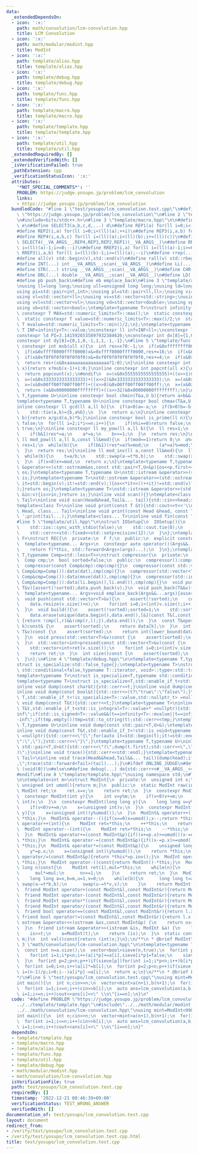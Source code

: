 ```yaml
---
data:
  _extendedDependsOn:
  - icon: ':x:'
    path: math/convolution/lcm-convolution.hpp
    title: LCM Convolution
  - icon: ':x:'
    path: math/modular/modint.hpp
    title: ModInt
  - icon: ':x:'
    path: template/alias.hpp
    title: template/alias.hpp
  - icon: ':x:'
    path: template/debug.hpp
    title: template/debug.hpp
  - icon: ':x:'
    path: template/func.hpp
    title: template/func.hpp
  - icon: ':x:'
    path: template/macro.hpp
    title: template/macro.hpp
  - icon: ':x:'
    path: template/template.hpp
    title: template/template.hpp
  - icon: ':x:'
    path: template/util.hpp
    title: template/util.hpp
  _extendedRequiredBy: []
  _extendedVerifiedWith: []
  _isVerificationFailed: true
  _pathExtension: cpp
  _verificationStatusIcon: ':x:'
  attributes:
    '*NOT_SPECIAL_COMMENTS*': ''
    PROBLEM: https://judge.yosupo.jp/problem/lcm_convolution
    links:
    - https://judge.yosupo.jp/problem/lcm_convolution
  bundledCode: "#line 1 \"test/yosupo/lcm_convolution.test.cpp\"\n#define PROBLEM\
    \ \"https://judge.yosupo.jp/problem/lcm_convolution\"\n#line 2 \"template/template.hpp\"\
    \n#include<bits/stdc++.h>\n#line 3 \"template/macro.hpp\"\n\n#define SELECT4(a,b,c,d,e,...)\
    \ e\n#define SELECT3(a,b,c,d,...) d\n#define REP1(a) for(ll i=0;i<(ll)(a);++i)\n\
    #define REP2(i,a) for(ll i=0;i<(ll)(a);++i)\n#define REP3(i,a,b) for(ll i=(ll)(a);i<(ll)(b);++i)\n\
    #define REP4(i,a,b,c) for(ll i=(ll)(a);i<(ll)(b);i+=(ll)(c))\n#define rep(...)\
    \ SELECT4(__VA_ARGS__,REP4,REP3,REP2,REP1)(__VA_ARGS__)\n#define RREP1(a) for(ll\
    \ i=(ll)(a)-1;i>=0;--i)\n#define RREP2(i,a) for(ll i=(ll)(a)-1;i>=0;--i)\n#define\
    \ RREP3(i,a,b) for(ll i=(ll)(b)-1;i>=(ll)(a);--i)\n#define rrep(...) SELECT3(__VA_ARGS__,RREP3,RREP2,RREP1)(__VA_ARGS__)\n\
    #define all(v) std::begin(v),std::end(v)\n#define rall(v) std::rbegin(v),std::rend(v)\n\
    #define INT(...) int __VA_ARGS__;scan(__VA_ARGS__)\n#define LL(...) ll __VA_ARGS__;scan(__VA_ARGS__)\n\
    #define STR(...) string __VA_ARGS__;scan(__VA_ARGS__)\n#define CHR(...) char __VA_ARGS__;scan(__VA_ARGS__)\n\
    #define DBL(...) double __VA_ARGS__;scan(__VA_ARGS__)\n#define LD(...) ld __VA_ARGS__;scan(__VA_ARGS__)\n\
    #define pb push_back\n#define eb emplace_back\n#line 3 \"template/alias.hpp\"\n\
    \nusing ll=long long;\nusing ull=unsigned long long;\nusing ld=long double;\n\
    using pi=std::pair<int,int>;\nusing pl=std::pair<ll,ll>;\nusing vi=std::vector<int>;\n\
    using vl=std::vector<ll>;\nusing vs=std::vector<std::string>;\nusing vc=std::vector<char>;\n\
    using vvl=std::vector<vl>;\nusing vd=std::vector<double>;\nusing vp=std::vector<pl>;\n\
    using vb=std::vector<bool>;\ntemplate<typename T>\nstruct infinity{\n  static\
    \ constexpr T MAX=std::numeric_limits<T>::max();\n  static constexpr T MIN=std::numeric_limits<T>::min();\n\
    \  static constexpr T value=std::numeric_limits<T>::max()/2;\n  static constexpr\
    \ T mvalue=std::numeric_limits<T>::min()/2;\n};\ntemplate<typename T>constexpr\
    \ T INF=infinity<T>::value;\nconstexpr ll inf=INF<ll>;\nconstexpr ld EPS=1e-8;\n\
    constexpr ld PI=3.1415926535897932384626;\nconstexpr int dx[8]={1,0,-1,0,1,-1,-1,1};\n\
    constexpr int dy[8]={0,1,0,-1,1,1,-1,-1};\n#line 5 \"template/func.hpp\"\n\ninline\
    \ constexpr int msb(ull x){\n  int res=x?0:-1;\n  if(x&0xffffffff00000000)x&=0xffffffff00000000,res+=32;\n\
    \  if(x&0xffff0000ffff0000)x&=0xffff0000ffff0000,res+=16;\n  if(x&0xff00ff00ff00ff00)x&=0xff00ff00ff00ff00,res+=8;\n\
    \  if(x&0xf0f0f0f0f0f0f0f0)x&=0xf0f0f0f0f0f0f0f0,res+=4;\n  if(x&0xcccccccccccccccc)x&=0xcccccccccccccccc,res+=2;\n\
    \  return res+(x&0xaaaaaaaaaaaaaaaa?1:0);\n}\ninline constexpr int ceil_log2(ull\
    \ x){return x?msb(x-1)+1:0;}\ninline constexpr int popcnt(ull x){\n#if __cplusplus>=202002L\n\
    \  return popcount(x);\n#endif\n  x=(x&0x5555555555555555)+((x>>1)&0x5555555555555555);\n\
    \  x=(x&0x3333333333333333)+((x>>2)&0x3333333333333333);\n  x=(x&0x0f0f0f0f0f0f0f0f)+((x>>4)&0x0f0f0f0f0f0f0f0f);\n\
    \  x=(x&0x00ff00ff00ff00ff)+((x>>8)&0x00ff00ff00ff00ff);\n  x=(x&0x0000ffff0000ffff)+((x>>16)&0x0000ffff0000ffff);\n\
    \  return (x&0x00000000ffffffff)+((x>>32)&0x00000000ffffffff);\n}\ntemplate<typename\
    \ T,typename U>\ninline constexpr bool chmin(T&a,U b){return a>b&&(a=b,true);}\n\
    template<typename T,typename U>\ninline constexpr bool chmax(T&a,U b){return a<b&&(a=b,true);}\n\
    inline constexpr ll gcd(ll a,ll b){\n  if(a<0)a=-a;\n  if(b<0)b=-b;\n  while(b){\n\
    \    std::tie(a,b)={b,a%b};\n  }\n  return a;\n}\ninline constexpr ll lcm(ll a,ll\
    \ b){return a/gcd(a,b)*b;}\ninline constexpr bool is_prime(ll n){\n  if(n<=1)return\
    \ false;\n  for(ll i=2;i*i<=n;i++){\n    if(n%i==0)return false;\n  }\n  return\
    \ true;\n}\ninline constexpr ll my_pow(ll a,ll b){\n  ll res=1;\n  while(b){\n\
    \    if(b&1)res*=a;\n    a*=a;\n    b>>=1;\n  }\n  return res;\n}\ninline constexpr\
    \ ll mod_pow(ll a,ll b,const ll&mod){\n  if(mod==1)return 0;\n  a%=mod;\n  ll\
    \ res=1;\n  while(b){\n    if(b&1)(res*=a)%=mod;\n    (a*=a)%=mod;\n    b>>=1;\n\
    \  }\n  return res;\n}\ninline ll mod_inv(ll a,const ll&mod){\n  ll b=mod,x=1,u=0,t;\n\
    \  while(b){\n    t=a/b;\n    std::swap(a-=t*b,b);\n    std::swap(x-=t*u,u);\n\
    \  }\n  if(x<0)x+=mod;\n  return x;\n}\ntemplate<typename T,typename U>\nstd::ostream\
    \ &operator<<(std::ostream&os,const std::pair<T,U>&p){os<<p.first<<\" \"<<p.second;return\
    \ os;}\ntemplate<typename T,typename U>\nstd::istream &operator>>(std::istream&is,std::pair<T,U>&p){is>>p.first>>p.second;return\
    \ is;}\ntemplate<typename T>\nstd::ostream &operator<<(std::ostream&os,const std::vector<T>&v){for(auto\
    \ it=std::begin(v);it!=std::end(v);){os<<*it<<((++it)!=std::end(v)?\" \":\"\"\
    );}return os;}\ntemplate<typename T>\nstd::istream &operator>>(std::istream&is,std::vector<T>&v){for(T\
    \ &in:v){is>>in;}return is;}\ninline void scan(){}\ntemplate<class Head,class...\
    \ Tail>\ninline void scan(Head&head,Tail&... tail){std::cin>>head;scan(tail...);}\n\
    template<class T>\ninline void print(const T &t){std::cout<<t<<'\\n';}\ntemplate<class\
    \ Head, class... Tail>\ninline void print(const Head &head, const Tail &... tail){std::cout<<head<<'\
    \ ';print(tail...);}\ntemplate<class... T>\ninline void fin(const T &... a){print(a...);exit(0);}\n\
    #line 5 \"template/util.hpp\"\n\nstruct IOSetup{\n  IOSetup(){\n    std::cin.tie(nullptr);\n\
    \    std::ios::sync_with_stdio(false);\n    std::cout.tie(0);\n    std::cout<<std::fixed<<std::setprecision(12);\n\
    \    std::cerr<<std::fixed<<std::setprecision(12);\n  }\n};\ntemplate<typename\
    \ F>\nstruct REC{\n  private:\n  F f;\n  public:\n  explicit constexpr REC(F&&f_):f(std::forward<F>(f_)){}\n\
    \  template<typename... Args>\n  constexpr auto operator()(Args&&...args)const{\n\
    \    return f(*this, std::forward<Args>(args)...);\n  }\n};\ntemplate<typename\
    \ T,typename Comp=std::less<T>>\nstruct compressor{\n  private:\n  std::vector<T>data;\n\
    \  Comp cmp;\n  bool sorted=false;\n  public:\n  compressor():compressor(Comp()){}\n\
    \  compressor(const Comp&cmp):cmp(cmp){}\n  compressor(const std::vector<T>&dat,const\
    \ Comp&cmp=Comp()):data(dat),cmp(cmp){}\n  compressor(std::vector<T>&&dat,const\
    \ Comp&cmp=Comp()):data(move(dat)),cmp(cmp){}\n  compressor(std::initializer_list<T>li,const\
    \ Comp&cmp=Comp()):data(li.begin(),li.end()),cmp(cmp){}\n  void push_back(const\
    \ T&v){assert(!sorted);data.push_back(v);}\n  void push_back(T&&v){assert(!sorted);data.push_back(move(v));}\n\
    \  template<typename... Args>void emplace_back(Args&&...args){assert(!sorted);data.emplace_back(std::forward<Args>(args)...);}\n\
    \  void push(const std::vector<T>&v){\n    assert(!sorted);\n    const int n=data.size();\n\
    \    data.resize(v.size()+n);\n    for(int i=0;i<(int)v.size();i++)data[i+n]=v[i];\n\
    \  }\n  void build(){\n    assert(!sorted);sorted=1;\n    std::sort(data.begin(),data.end(),cmp);\n\
    \    data.erase(unique(data.begin(),data.end(),[&](const T&l,const T&r)->bool\
    \ {return !cmp(l,r)&&!cmp(r,l);}),data.end());\n  }\n  const T&operator[](int\
    \ k)const& {\n    assert(sorted);\n    return data[k];\n  }\n  int get_index(const\
    \ T&v)const {\n    assert(sorted);\n    return int(lower_bound(data.begin(),data.end(),v,cmp)-data.begin());\n\
    \  }\n  void press(std::vector<T>&v)const {\n    assert(sorted);\n    for(auto&&i:v)i=get_index(i);\n\
    \  }\n  std::vector<int>pressed(const std::vector<T>&v)const {\n    assert(sorted);\n\
    \    std::vector<int>ret(v.size());\n    for(int i=0;i<(int)v.size();i++)ret[i]=get_index(v[i]);\n\
    \    return ret;\n  }\n  int size()const {\n    assert(sorted);\n    return data.size();\n\
    \  }\n};\n#line 4 \"template/debug.hpp\"\n\ntemplate<typename T,typename=void>\n\
    struct is_specialize:std::false_type{};\ntemplate<typename T>\nstruct is_specialize<T,typename\
    \ std::conditional<false,typename T::iterator, void>::type>:std::true_type{};\n\
    template<typename T>\nstruct is_specialize<T,typename std::conditional<false,decltype(T::first),void>::type>:std::true_type{};\n\
    template<typename T>\nstruct is_specialize<T,std::enable_if_t<std::is_integral<T>::value,void>>:std::true_type{};\n\
    inline void dump(const char&t){std::cerr<<t;}\ninline void dump(const std::string&t){std::cerr<<t;}\n\
    inline void dump(const bool&t){std::cerr<<(t?\"true\":\"false\");}\ntemplate <typename\
    \ T,std::enable_if_t<!is_specialize<T>::value,std::nullptr_t> =nullptr>\ninline\
    \ void dump(const T&t){std::cerr<<t;}\ntemplate<typename T>\ninline void dump(const\
    \ T&t,std::enable_if_t<std::is_integral<T>::value>* =nullptr){std::string tmp;if(t==infinity<T>::value||t==infinity<T>::MAX)tmp=\"\
    inf\";if(std::is_signed<T>::value&&(t==infinity<T>::mvalue||t==infinity<T>::MIN))tmp=\"\
    -inf\";if(tmp.empty())tmp=std::to_string(t);std::cerr<<tmp;}\ntemplate<typename\
    \ T,typename U>\ninline void dump(const std::pair<T,U>&);\ntemplate<typename T>\n\
    inline void dump(const T&t,std::enable_if_t<!std::is_void<typename T::iterator>::value>*\
    \ =nullptr){std::cerr<<\"{\";for(auto it=std::begin(t);it!=std::end(t);){dump(*it);std::cerr<<(++it==t.end()?\"\
    \":\",\");}std::cerr<<\"}\";}\ntemplate<typename T,typename U>\ninline void dump(const\
    \ std::pair<T,U>&t){std::cerr<<\"(\";dump(t.first);std::cerr<<\",\";dump(t.second);std::cerr<<\"\
    )\";}\ninline void trace(){std::cerr<<std::endl;}\ntemplate<typename Head,typename...\
    \ Tail>\ninline void trace(Head&&head,Tail&&... tail){dump(head);if(sizeof...(tail))std::cerr<<\"\
    ,\";trace(std::forward<Tail>(tail)...);}\n#ifdef ONLINE_JUDGE\n#define debug(...)\
    \ (void(0))\n#else\n#define debug(...) do{std::cerr<<#__VA_ARGS__<<\"=\";trace(__VA_ARGS__);}while(0)\n\
    #endif\n#line 8 \"template/template.hpp\"\nusing namespace std;\n#line 3 \"math/modular/modint.hpp\"\
    \n\ntemplate<int m>\nstruct ModInt{\n  private:\n  unsigned int x;\n  static constexpr\
    \ unsigned int umod(){return m;}\n  public:\n  static ModInt raw(int v){\n   \
    \ ModInt ret;\n    ret.x=v;\n    return ret;\n  }\n  constexpr ModInt():x(0){}\n\
    \  constexpr ModInt(int y){\n    int v=y%m;\n    if(v<0)v+=m;\n    x=(unsigned\
    \ int)v;\n  }\n  constexpr ModInt(long long y){\n    long long v=y%(long long)m;\n\
    \    if(v<0)v+=m;\n    x=(unsigned int)v;\n  }\n  constexpr ModInt(unsigned int\
    \ y){\n    x=(unsigned int)(y%umod());\n  }\n  ModInt& operator++(){x++;if(x==umod())x=0;return\
    \ *this;}\n  ModInt& operator--(){if(x==0)x=umod();x--;return *this;}\n  ModInt\
    \ operator++(int){\n    ModInt ret=*this;\n    ++*this;\n    return ret;\n  }\n\
    \  ModInt operator--(int){\n    ModInt ret=*this;\n    --*this;\n    return ret;\n\
    \  }\n  ModInt& operator+=(const ModInt&p){if((x+=p.x)>=umod())x-=umod();return\
    \ *this;}\n  ModInt& operator-=(const ModInt&p){if((x-=p.x)>=umod())x+=umod();return\
    \ *this;}\n  ModInt& operator*=(const ModInt&p){\n    unsigned long long y=x;\n\
    \    y*=p.x;\n    x=(unsigned int)(y%umod());\n    return *this;\n  }\n  ModInt&\
    \ operator/=(const ModInt&p){return *this*=p.inv();}\n  ModInt operator+()const{return\
    \ *this;}\n  ModInt operator-()const{return ModInt()-*this;}\n  ModInt pow(long\
    \ long n)const{\n    ModInt ret(1),mul=*this;\n    while(n){\n      if(n&1)ret*=mul;\n\
    \      mul*=mul;\n      n>>=1;\n    }\n    return ret;\n  }\n  ModInt inv()const{\n\
    \    long long a=x,b=m,u=1,v=0;\n    while(b){\n      long long t=a/b;\n     \
    \ swap(a-=t*b,b);\n      swap(u-=t*v,v);\n    }\n    return ModInt(u);\n  }\n\
    \  friend ModInt operator+(const ModInt&l,const ModInt&r){return ModInt(l)+=r;}\n\
    \  friend ModInt operator-(const ModInt&l,const ModInt&r){return ModInt(l)-=r;}\n\
    \  friend ModInt operator*(const ModInt&l,const ModInt&r){return ModInt(l)*=r;}\n\
    \  friend ModInt operator/(const ModInt&l,const ModInt&r){return ModInt(l)/=r;}\n\
    \  friend bool operator==(const ModInt&l,const ModInt&r){return l.x==r.x;}\n \
    \ friend bool operator!=(const ModInt&l,const ModInt&r){return l.x!=r.x;}\n  friend\
    \ ostream &operator<<(ostream &os,const ModInt&p) {\n    return os<<p.val();\n\
    \  }\n  friend istream &operator>>(istream &is, ModInt &a) {\n    long long t;\n\
    \    is>>t;\n    a=ModInt(t);\n    return (is);\n  }\n  static constexpr int get_mod(){return\
    \ m;}\n  int val()const{return (int)x;}\n};\n/**\n * @brief ModInt\n*/\n#line\
    \ 3 \"math/convolution/lcm-convolution.hpp\"\n\ntemplate<typename T>\nvector<T>lcm_convolution(vector<T>a,vector<T>b){\n\
    \  const int n=a.size();\n  vector<bool>sieve(n,true);\n  for(int p=2;p<n;p++)if(sieve[p]){\n\
    \    for(int i=1;i*p<n;i++)a[i*p]+=a[i],sieve[i*p]=false;\n    sieve[p]=true;\n\
    \  }\n  for(int p=2;p<n;p++)if(sieve[p])for(int i=1;i*p<n;i++)b[i*p]+=b[i];\n\
    \  for(int i=0;i<n;i++)a[i]*=b[i];\n  for(int p=2;p<n;p++)if(sieve[p])for(int\
    \ i=(n-1)/p;i>0;i--)a[i*p]-=a[i];\n  return a;\n}\n/**\n * @brief LCM Convolution\n\
    */\n#line 5 \"test/yosupo/lcm_convolution.test.cpp\"\nusing mint=ModInt<998244353>;\n\
    int main(){\n  int n;cin>>n;\n  vector<mint>a(n+1),b(n+1);\n  for(int i=1;i<=n;i++)cin>>a[i];\n\
    \  for(int i=1;i<=n;i++)cin>>b[i];\n  auto ans=lcm_convolution(a,b);\n  for(int\
    \ i=1;i<=n;i++)cout<<ans[i]<<\" \\n\"[i==n];\n}\n"
  code: "#define PROBLEM \"https://judge.yosupo.jp/problem/lcm_convolution\"\n#include\"\
    ../../template/template.hpp\"\n#include\"../../math/modular/modint.hpp\"\n#include\"\
    ../../math/convolution/lcm-convolution.hpp\"\nusing mint=ModInt<998244353>;\n\
    int main(){\n  int n;cin>>n;\n  vector<mint>a(n+1),b(n+1);\n  for(int i=1;i<=n;i++)cin>>a[i];\n\
    \  for(int i=1;i<=n;i++)cin>>b[i];\n  auto ans=lcm_convolution(a,b);\n  for(int\
    \ i=1;i<=n;i++)cout<<ans[i]<<\" \\n\"[i==n];\n}"
  dependsOn:
  - template/template.hpp
  - template/macro.hpp
  - template/alias.hpp
  - template/func.hpp
  - template/util.hpp
  - template/debug.hpp
  - math/modular/modint.hpp
  - math/convolution/lcm-convolution.hpp
  isVerificationFile: true
  path: test/yosupo/lcm_convolution.test.cpp
  requiredBy: []
  timestamp: '2022-12-21 08:46:39+09:00'
  verificationStatus: TEST_WRONG_ANSWER
  verifiedWith: []
documentation_of: test/yosupo/lcm_convolution.test.cpp
layout: document
redirect_from:
- /verify/test/yosupo/lcm_convolution.test.cpp
- /verify/test/yosupo/lcm_convolution.test.cpp.html
title: test/yosupo/lcm_convolution.test.cpp
---
```


